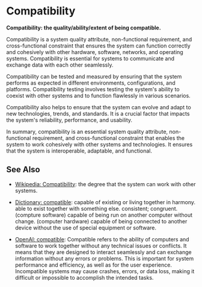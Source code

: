 # Compatibility

**Compatibility: the quality/ability/extent of being compatible.**

<span data-chatgpt-prompt="explain compatibility (system quality attribute, cross-functional constraint, non-functional requirement\)">

Compatibility is a system quality attribute, non-functional requirement, and cross-functional constraint that ensures the system can function correctly and cohesively with other hardware, software, networks, and operating systems. Compatibility is essential for systems to communicate and exchange data with each other seamlessly.

Compatibility can be tested and measured by ensuring that the system performs as expected in different environments, configurations, and platforms. Compatibility testing involves testing the system's ability to coexist with other systems and to function flawlessly in various scenarios. 

Compatibility also helps to ensure that the system can evolve and adapt to new technologies, trends, and standards. It is a crucial factor that impacts the system's reliability, performance, and usability. 

In summary, compatibility is an essential system quality attribute, non-functional requirement, and cross-functional constraint that enables the system to work cohesively with other systems and technologies. It ensures that the system is interoperable, adaptable, and functional.

</span>

## See Also

* [Wikipedia: Compatibility](https://wikipedia.org/wiki/Compatibility): the degree that the system can work with other systems.

* [Dictionary: compatible](https://www.dictionary.com/browse/compatible): capable of existing or living together in harmony. able to exist together with something else. consistent; congruent. (compture software) capable of being run on another computer without change. (computer hardware) capable of being connected to another device without the use of special equipment or software.

* [OpenAI: compatible](https:://openai.com): <span data-chatgpt-prompt="define compatible (computers and software)">Compatible refers to the ability of computers and software to work together without any technical issues or conflicts. It means that they are designed to interact seamlessly and can exchange information without any errors or problems. This is important for system performance and efficiency, as well as for the user experience. Incompatible systems may cause crashes, errors, or data loss, making it difficult or impossible to accomplish the intended tasks.</span>
  

